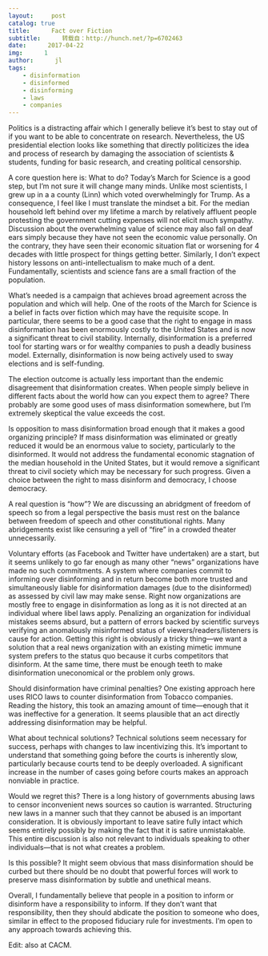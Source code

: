 ```yaml
---
layout:     post
catalog: true
title:      Fact over Fiction
subtitle:      转载自：http://hunch.net/?p=6702463
date:      2017-04-22
img:      1
author:      jl
tags:
    - disinformation
    - disinformed
    - disinforming
    - laws
    - companies
---
```


Politics is a distracting affair which I generally believe it’s best to stay out of if you want to be able to concentrate on research. Nevertheless, the US presidential election looks like something that directly politicizes the idea and process of research by damaging the association of scientists & students, funding for basic research, and creating political censorship. 

A core question here is: What to do? Today’s March for Science is a good step, but I’m not sure it will change many minds. Unlike most scientists, I grew up in a a county (Linn) which voted overwhelmingly for Trump. As a consequence, I feel like I must translate the mindset a bit. For the median household left behind over my lifetime a march by relatively affluent people protesting the government cutting expenses will not elicit much sympathy. Discussion about the overwhelming value of science may also fall on deaf ears simply because they have not seen the economic value personally. On the contrary, they have seen their economic situation flat or worsening for 4 decades with little prospect for things getting better. Similarly, I don’t expect history lessons on anti-intellectualism to make much of a dent. Fundamentally, scientists and science fans are a small fraction of the population.

What’s needed is a campaign that achieves broad agreement across the population and which will help. One of the roots of the March for Science is a belief in facts over fiction which may have the requisite scope. In particular, there seems to be a good case that the right to engage in mass disinformation has been enormously costly to the United States and is now a significant threat to civil stability. Internally, disinformation is a preferred tool for starting wars or for wealthy companies to push a deadly business model. Externally, disinformation is now being actively used to sway elections and is self-funding. 

The election outcome is actually less important than the endemic disagreement that disinformation creates. When people simply believe in different facts about the world how can you expect them to agree? There probably are some good uses of mass disinformation somewhere, but I’m extremely skeptical the value exceeds the cost. 

Is opposition to mass disinformation broad enough that it makes a good organizing principle? If mass disinformation was eliminated or greatly reduced it would be an enormous value to society, particularly to the disinformed. It would not address the fundamental economic stagnation of the median household in the United States, but it would remove a significant threat to civil society which may be necessary for such progress. Given a choice between the right to mass disinform and democracy, I choose democracy. 

A real question is “how”? We are discussing an abridgment of freedom of speech so from a legal perspective the basis must rest on the balance between freedom of speech and other constitutional rights. Many abridgements exist like censuring a yell of “fire” in a crowded theater unnecessarily. 

Voluntary efforts (as Facebook and Twitter have undertaken) are a start, but it seems unlikely to go far enough as many other “news” organizations have made no such commitments. A system where companies commit to informing over disinforming and in return become both more trusted and simultaneously liable for disinformation damages (due to the disinformed) as assessed by civil law may make sense. Right now organizations are mostly free to engage in disinformation as long as it is not directed at an individual where libel laws apply. Penalizing an organization for individual mistakes seems absurd, but a pattern of errors backed by scientific surveys verifying an anomalously misinformed status of viewers/readers/listeners is cause for action. Getting this right is obviously a tricky thing—we want a solution that a real news organization with an existing mimetic immune system prefers to the status quo because it curbs competitors that disinform. At the same time, there must be enough teeth to make disinformation uneconomical or the problem only grows.

Should disinformation have criminal penalties? One existing approach here uses RICO laws to counter disinformation from Tobacco companies. Reading the history, this took an amazing amount of time—enough that it was ineffective for a generation. It seems plausible that an act directly addressing disinformation may be helpful. 

What about technical solutions? Technical solutions seem necessary for success, perhaps with changes to law incentivizing this. It’s important to understand that something going before the courts is inherently slow, particularly because courts tend to be deeply overloaded. A significant increase in the number of cases going before courts makes an approach nonviable in practice.

Would we regret this? There is a long history of governments abusing laws to censor inconvenient news sources so caution is warranted. Structuring new laws in a manner such that they cannot be abused is an important consideration. It is obviously important to leave satire fully intact which seems entirely possibly by making the fact that it is satire unmistakable. This entire discussion is also not relevant to individuals speaking to other individuals—that is not what creates a problem. 

Is this possible? It might seem obvious that mass disinformation should be curbed but there should be no doubt that powerful forces will work to preserve mass disinformation by subtle and unethical means.

Overall, I fundamentally believe that people in a position to inform or disinform have a responsibility to inform. If they don’t want that responsibility, then they should abdicate the position to someone who does, similar in effect to the proposed fiduciary rule for investments. I’m open to any approach towards achieving this. 

Edit: also at CACM.
